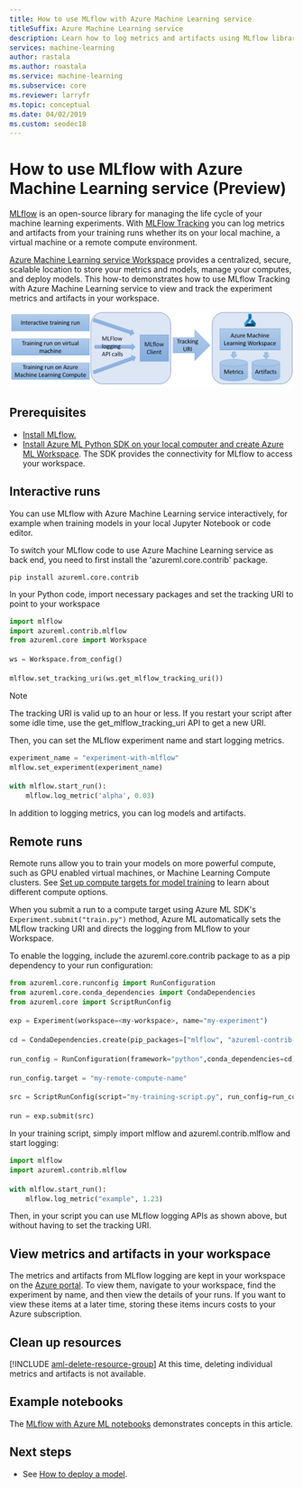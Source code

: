 ```yaml
---
title: How to use MLflow with Azure Machine Learning service
titleSuffix: Azure Machine Learning service
description: Learn how to log metrics and artifacts using MLflow library to Azure Machine Learning service
services: machine-learning
author: rastala
ms.author: roastala
ms.service: machine-learning
ms.subservice: core
ms.reviewer: larryfr
ms.topic: conceptual
ms.date: 04/02/2019
ms.custom: seodec18
---
```


# How to use MLflow with Azure Machine Learning service (Preview)

[MLflow](https://www.mlflow.org) is an open-source library for managing the life cycle of your machine learning experiments. With [MLFlow Tracking](https://mlflow.org/docs/latest/quickstart.html#using-the-tracking-api) you can log metrics and artifacts from your training runs whether its on your local machine, a virtual machine or a remote compute environment.

[Azure Machine Learning service Workspace](https://docs.microsoft.com/azure/machine-learning/service/concept-azure-machine-learning-architecture#workspace) provides a centralized, secure, scalable location to store your metrics and models, manage your computes, and deploy models. 
This how-to demonstrates how to use MLflow Tracking with Azure Machine Learning service to view and track the experiment metrics and artifacts in your workspace.

![mlflow with azure machine learning diagram](./media/how-to-use-mlflow/mlflow-diagram.PNG)

## Prerequisites

* [Install MLflow.](https://mlflow.org/docs/latest/quickstart.html)
* [Install Azure ML Python SDK on your local computer and create Azure ML Workspace](setup-create-workspace.md). The SDK provides the connectivity for MLflow to access your workspace.

## Interactive runs

You can use MLflow with Azure Machine Learning service interactively, for example when training models in your local Jupyter Notebook or code editor.

To switch your MLflow code to use Azure Machine Learning service as back end, you need to first install the 'azureml.core.contrib' package.

```shell
pip install azureml.core.contrib
```

In your Python code, import necessary packages and set the tracking URI to point to your workspace

```Python
import mlflow
import azureml.contrib.mlflow
from azureml.core import Workspace

ws = Workspace.from_config()

mlflow.set_tracking_uri(ws.get_mlflow_tracking_uri())
```

>[!NOTE]
>The tracking URI is valid up to an hour or less. If you restart your script after some idle time, use the get_mlflow_tracking_uri API to get a new URI.

Then, you can set the MLflow experiment name and start logging metrics.

```Python
experiment_name = "experiment-with-mlflow"
mlflow.set_experiment(experiment_name)

with mlflow.start_run():
    mlflow.log_metric('alpha', 0.03)
```

In addition to logging metrics, you can log models and artifacts.

## Remote runs

Remote runs allow you to train your models on more powerful compute, such as GPU enabled virtual machines, or Machine Learning Compute clusters. See [Set up compute targets for model training](how-to-set-up-training-targets.md) to learn about different compute options.

When you submit a run to a compute target using Azure ML SDK's ```Experiment.submit("train.py")``` method, Azure ML automatically sets the MLflow tracking URI and directs the logging from MLflow to your Workspace. 

To enable the logging, include the azureml.core.contrib package to as a pip dependency to your run configuration: 

```Python
from azureml.core.runconfig import RunConfiguration
from azureml.core.conda_dependencies import CondaDependencies
from azureml.core import ScriptRunConfig

exp = Experiment(workspace=<my-workspace>, name="my-experiment")

cd = CondaDependencies.create(pip_packages=["mlflow", "azureml-contrib-run"])

run_config = RunConfiguration(framework="python",conda_dependencies=cd)

run_config.target = "my-remote-compute-name"

src = ScriptRunConfig(script="my-training-script.py", run_config=run_config)

run = exp.submit(src)
```

In your training script, simply import mlflow and azureml.contrib.mlflow and start logging:

```Python
import mlflow
import azureml.contrib.mlflow

with mlflow.start_run():
    mlflow.log_metric("example", 1.23)
```

Then, in your script you can use MLflow logging APIs as shown above, but without having to set the tracking URI.

## View metrics and artifacts in your workspace

The metrics and artifacts from MLflow logging are kept in your workspace on the [Azure portal](https://portal.azure.com). To view them, navigate to your workspace, find the experiment by name, and then view the details of your runs. If you want to view these items at a later time, storing these items incurs costs to your Azure subscription.

## Clean up resources

[!INCLUDE [aml-delete-resource-group](../../../includes/aml-delete-resource-group.md)]
At this time, deleting individual metrics and artifacts is not available.

## Example notebooks

The [MLflow with Azure ML notebooks](https://github.com/Azure/MachineLearningNotebooks/blob/master/contrib/mlflow) demonstrates concepts in this article.

## Next steps

* See [How to deploy a model](how-to-deploy-and-where.md).